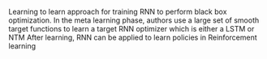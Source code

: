 Learning to learn approach for training RNN to perform black box optimization.
In the meta learning phase, authors use a large set of smooth target functions to learn a target RNN optimizer which is either a LSTM or NTM
After learning, RNN can be applied to learn policies in Reinforcement learning 
